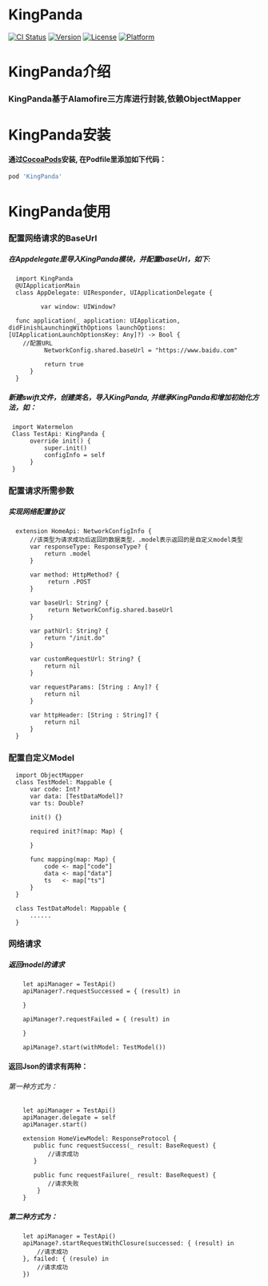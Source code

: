 # KingPanda

[![CI Status](https://img.shields.io/travis/hsdoing@163.com/KingPanda.svg?style=flat)](https://travis-ci.org/hsdoing@163.com/KingPanda)
[![Version](https://img.shields.io/cocoapods/v/KingPanda.svg?style=flat)](https://cocoapods.org/pods/KingPanda)
[![License](https://img.shields.io/cocoapods/l/KingPanda.svg?style=flat)](https://cocoapods.org/pods/KingPanda)
[![Platform](https://img.shields.io/cocoapods/p/KingPanda.svg?style=flat)](https://cocoapods.org/pods/KingPanda)

# KingPanda介绍
### KingPanda基于Alamofire三方库进行封装,依赖ObjectMapper

# KingPanda安装
#### 通过[CocoaPods](https://cocoapods.org)安装, 在Podfile里添加如下代码：

```ruby
pod 'KingPanda'
```
# KingPanda使用
### 配置网络请求的BaseUrl
##### 在Appdelegate里导入KingPanda模块，并配置baseUrl，如下:
```
  import KingPanda
  @UIApplicationMain
  class AppDelegate: UIResponder, UIApplicationDelegate {

         var window: UIWindow?

  func application(_ application: UIApplication, didFinishLaunchingWithOptions launchOptions: [UIApplicationLaunchOptionsKey: Any]?) -> Bool {
    //配置URL
          NetworkConfig.shared.baseUrl = "https://www.baidu.com"
    
          return true
      }                 
  }
```
##### 新建swift文件，创建类名，导入KingPanda, 并继承KingPanda和增加初始化方法，如：
 ```
  import Watermelon
  Class TestApi: KingPanda {
       override init() {
           super.init()
           configInfo = self
       }
  }
 ```

### 配置请求所需参数

##### 实现网络配置协议
```
  extension HomeApi: NetworkConfigInfo {
      //该类型为请求成功后返回的数据类型，.model表示返回的是自定义model类型
      var responseType: ResponseType? {
          return .model
      }
 
      var method: HttpMethod? {
           return .POST
      }
 
      var baseUrl: String? {
           return NetworkConfig.shared.baseUrl
      }
     
      var pathUrl: String? {
          return "/init.do"
      }
     
      var customRequestUrl: String? {
          return nil
      }
     
      var requestParams: [String : Any]? {
          return nil
      }
     
      var httpHeader: [String : String]? {
          return nil
      }
  }
```
### 配置自定义Model
```
  import ObjectMapper
  class TestModel: Mappable {
      var code: Int?
      var data: [TestDataModel]?
      var ts: Double?

      init() {}
     
      required init?(map: Map) {
    
      }
     
      func mapping(map: Map) {
          code <- map["code"]
          data <- map["data"]
          ts   <- map["ts"]
      }
  }
 
  class TestDataModel: Mappable {
      ......
  }
```
### 网络请求
##### 返回model的请求
```
    let apiManager = TestApi()
    apiManager?.requestSuccessed = { (result) in
        
    }
    
    apiManager?.requestFailed = { (result) in
        
    }

    apiManage?.start(withModel: TestModel())
```

#### 返回Json的请求有两种：
###### 第一种方式为：
```
    let apiManager = TestApi()
    apiManager.delegate = self
    apiManager.start()
        
    extension HomeViewModel: ResponseProtocol {
       public func requestSuccess(_ result: BaseRequest) {
           //请求成功
       }
         
       public func requestFailure(_ result: BaseRequest) {
           //请求失败
        }
    }
```
##### 第二种方式为：
```
    let apiManager = TestApi()
    apiManage?.startRequestWithClosure(successed: { (result) in
        //请求成功
    }, failed: { (resule) in
        //请求成功
    })
```        








